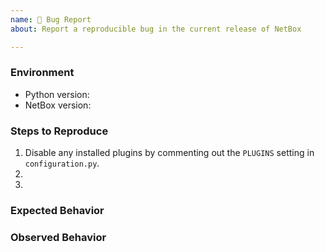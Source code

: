 ```yaml
---
name: 🐛 Bug Report
about: Report a reproducible bug in the current release of NetBox

---
```


<!--
    NOTE: IF YOUR ISSUE DOES NOT FOLLOW THIS TEMPLATE, IT WILL BE CLOSED.

    This form is only for reproducible bugs. If you need assistance with
    NetBox installation, or if you have a general question, DO NOT open an
    issue. Instead, post to our mailing list:

        https://groups.google.com/forum/#!forum/netbox-discuss

    Please describe the environment in which you are running NetBox. Be sure
    that you are running an unmodified instance of the latest stable release
    before submitting a bug report, and that any plugins have been disabled.
-->
### Environment
* Python version: 
* NetBox version: 

<!--
    Describe in detail the exact steps that someone else can take to reproduce
    this bug using the current stable release of NetBox. Begin with the
    creation of any necessary database objects and call out every operation
    being performed explicitly. If reporting a bug in the REST API, be sure to
    reconstruct the raw HTTP request(s) being made: Don't rely on a client
    library such as pynetbox.
-->
### Steps to Reproduce
1. Disable any installed plugins by commenting out the `PLUGINS` setting in
   `configuration.py`.
2.
3.

<!-- What did you expect to happen? -->
### Expected Behavior


<!-- What happened instead? -->
### Observed Behavior
